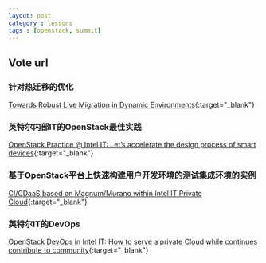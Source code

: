 ```yaml
---
layout: post
category : lessons
tags : [openstack, summit]
---
```



## Vote url

### 针对热迁移的优化
[Towards Robust Live Migration in Dynamic Environments](https://www.openstack.org/summit/tokyo-2015/vote-for-speakers/Presentation/4971){:target="_blank"}

### 英特尔内部IT的OpenStack最佳实践
[OpenStack Practice @ Intel IT: Let’s accelerate the design process of smart devices](https://www.openstack.org/summit/tokyo-2015/vote-for-speakers/Presentation/4930){:target="_blank"}

### 基于OpenStack平台上快速构建用户开发环境的测试集成环境的实例
[CI/CDaaS based on Magnum/Murano within Intel IT Private Cloud](https://www.openstack.org/summit/tokyo-2015/vote-for-speakers/Presentation/6679){:target="_blank"}

### 英特尔IT的DevOps
[OpenStack DevOps in Intel IT: How to serve a private Cloud while continues contribute to community](https://www.openstack.org/summit/tokyo-2015/vote-for-speakers/Presentation/4610){:target="_blank"}
